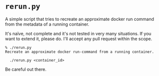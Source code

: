 # `rerun.py`
A simple script that tries to recreate an approximate docker run command from the metadata of a running container.

It's naïve, not complete and it's not tested in very many situations. If you want to extend it, please do. I'll accept any pull request within the scope.

```
% ./rerun.py
Recreate an approximate docker run-command from a running container.

  ./rerun.py <container_id>
```

Be careful out there.
